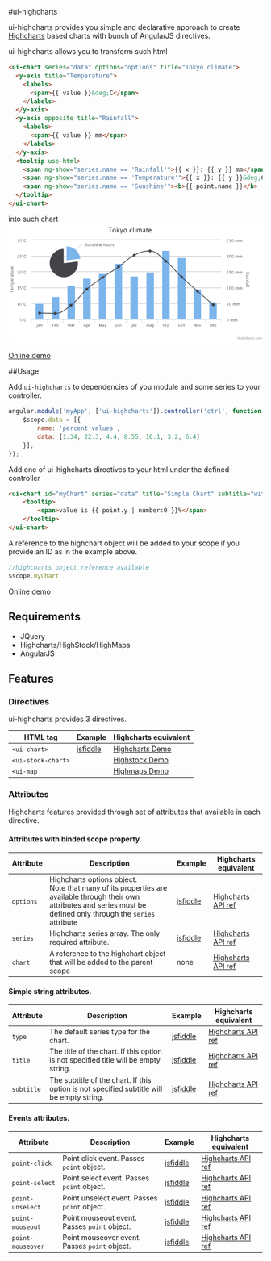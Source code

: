 #ui-highcharts

ui-highcharts provides you simple and declarative approach to create [Highcharts](http://www.highcharts.com/) based charts with bunch of AngularJS directives.

ui-highcharts allows you to transform such html
```html
<ui-chart series="data" options="options" title="Tokyo climate">
  <y-axis title="Temperature">
    <labels>
      <span>{{ value }}&deg;C</span>
    </labels>
  </y-axis>
  <y-axis opposite title="Rainfall">
    <labels>
      <span>{{ value }} mm</span>
    </labels>
  </y-axis>
  <tooltip use-html>
    <span ng-show="series.name == 'Rainfall'">{{ x }}: {{ y }} mm</span>
    <span ng-show="series.name == 'Temperature'">{{ x }}: {{ y }}&deg;C</span>
    <span ng-show="series.name == 'Sunshine'"><b>{{ point.name }}</b> {{ y }}</span>
  </tooltip>
</ui-chart>
```
into such chart
![alt tag](https://raw.githubusercontent.com/gevgeny/ui-highcharts/master/samples/demo/demo.png)

[Online demo](http://jsfiddle.net/gh/get/library/pure/gevgeny/ui-highcharts/tree/master/samples/demo)

##Usage

Add `ui-highcharts` to dependencies of you module and some series to your controller.

```javascript
angular.module('myApp', ['ui-highcharts']).controller('ctrl', function ($scope) {
    $scope.data = [{
        name: 'percent values',
        data: [1.34, 22.3, 4.4, 8.55, 16.1, 3.2, 6.4]
    }];
});
```

Add one of ui-highcharts directives to your html under the defined controller

```html
<ui-chart id="myChart" series="data" title="Simple Chart" subtitle="with percent values">
    <tooltip>
        <span>value is {{ point.y | number:0 }}%</span>
    </tooltip>
</ui-chart>
```
A reference to the highchart object will be added to your scope if you provide an ID as in the example above.

```javascript
//highcharts object reference available
$scope.myChart
```

[Online demo](http://jsfiddle.net/gh/get/library/pure/gevgeny/ui-highcharts/tree/master/samples/get-started)

## Requirements

- JQuery
- Highcharts/HighStock/HighMaps
- AngularJS

## Features

### Directives
ui-highcharts provides 3 directives.

| HTML tag      | Example | Highcharts equivalent |
| ------------- |---------| ----------------------|
| `<ui-chart>`  | [jsfiddle](http://jsfiddle.net/gh/get/library/pure/gevgeny/ui-highcharts/tree/master/samples/simple-chart) | [Highcharts Demo](http://www.highcharts.com/demo) |
| `<ui-stock-chart>` | | [Highstock Demo](http://www.highcharts.com/stock/demo) |
| `<ui-map` |  | [Highmaps Demo](http://www.highcharts.com/maps/demo) |

### Attributes
Highcharts features provided through set of attributes that available in each directive.

#### Attributes with binded scope property.

| Attribute             | Description | Example | Highcharts equivalent |
| ----------------------|-------------|---------|-----------------------|
| `options`             | Highcharts options object.<br>Note that many of its properties are available through their own attributes and series must be defined only through the `series` attribute           | [jsfiddle](http://jsfiddle.net/gh/get/library/pure/gevgeny/ui-highcharts/tree/master/samples/legend-events)    | [Highcharts API ref](http://api.highcharts.com/highcharts) |
| `series`              | Highcharts series array. The only required attribute. | [jsfiddle](http://jsfiddle.net/gh/get/library/pure/gevgeny/ui-highcharts/tree/master/samples/get-started)    | [Highcharts API ref](http://api.highcharts.com/highcharts#series) |
| `chart`              | A reference to the highchart object that will be added to the parent scope | none   | [Highcharts API ref](http://api.highcharts.com/highstock#Chart) |

#### Simple string attributes.

| Attribute             | Description | Example | Highcharts equivalent |
| ----------------------|-------------|---------|-----------------------|
| `type`                | The default series type for the chart. | [jsfiddle](http://jsfiddle.net/gh/get/library/pure/gevgeny/ui-highcharts/tree/master/samples/bar-chart)    | [Highcharts API ref](http://api.highcharts.com/highcharts#chart.type) |
| `title`               | The title of the chart. If this option is not specified title will be empty string. | [jsfiddle](http://jsfiddle.net/gh/get/library/pure/gevgeny/ui-highcharts/tree/master/samples/simple-chart)    | [Highcharts API ref](http://api.highcharts.com/highcharts#title.text) |
| `subtitle`            | The subtitle of the chart. If this option is not specified subtitle will be empty string. | [jsfiddle](http://jsfiddle.net/gh/get/library/pure/gevgeny/ui-highcharts/tree/master/samples/simple-chart)                | [Highcharts API ref](http://api.highcharts.com/highcharts#subtitle.text) |

#### Events attributes.

| Attribute             | Description | Example | Highcharts equivalent |
| ----------------------|-------------|---------|-----------------------|
| `point-click`         | Point click event. Passes `point` object. | [jsfiddle](http://jsfiddle.net/gh/get/library/pure/gevgeny/ui-highcharts/tree/master/samples/point-events) | [Highcharts API ref](http://api.highcharts.com/highcharts#plotOptions.series.point.events.click) |
| `point-select`        | Point select event. Passes `point` object. | [jsfiddle](http://jsfiddle.net/gh/get/library/pure/gevgeny/ui-highcharts/tree/master/samples/point-events) | [Highcharts API ref](http://api.highcharts.com/highcharts#plotOptions.series.point.events.select) |
| `point-unselect`      | Point unselect event. Passes `point` object. | [jsfiddle](http://jsfiddle.net/gh/get/library/pure/gevgeny/ui-highcharts/tree/master/samples/point-events) | [Highcharts API ref](http://api.highcharts.com/highcharts#plotOptions.series.point.events.unselect) |
| `point-mouseout`      | Point mouseout event. Passes `point` object. | [jsfiddle](http://jsfiddle.net/gh/get/library/pure/gevgeny/ui-highcharts/tree/master/samples/point-events) | [Highcharts API ref](http://api.highcharts.com/highcharts#plotOptions.series.point.events.mouseOut) |
| `point-mouseover`     | Point mouseover event. Passes `point` object. | [jsfiddle](http://jsfiddle.net/gh/get/library/pure/gevgeny/ui-highcharts/tree/master/samples/point-events) | [Highcharts API ref](http://api.highcharts.com/highcharts#plotOptions.series.point.events.mouseOver) |
